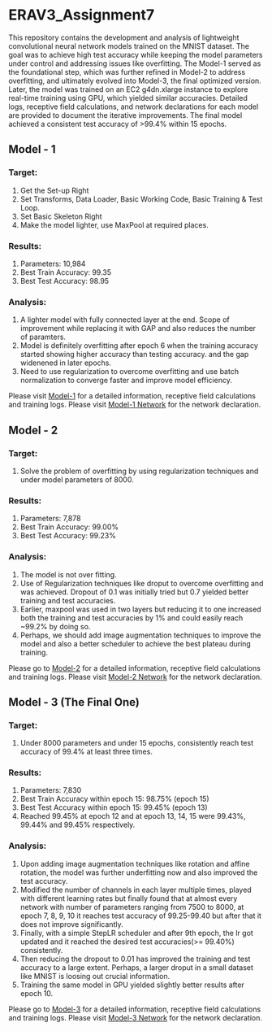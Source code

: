 # ERAV3_Assignment7

This repository contains the development and analysis of lightweight convolutional neural network models trained on the MNIST dataset. The goal was to achieve high test accuracy while keeping the model parameters under control and addressing issues like overfitting. The Model-1 served as the foundational step, which was further refined in Model-2 to address overfitting, and ultimately evolved into Model-3, the final optimized version. Later, the model was trained on an EC2 g4dn.xlarge instance to explore real-time training using GPU, which yielded similar accuracies. Detailed logs, receptive field calculations, and network declarations for each model are provided to document the iterative improvements. The final model achieved a consistent test accuracy of >99.4% within 15 epochs.

## Model - 1

### Target:
  1. Get the Set-up Right
  2. Set Transforms, Data Loader, Basic Working Code, Basic Training & Test Loop.
  3. Set Basic Skeleton Right
  4. Make the model lighter, use MaxPool at required places.

### Results:
  1. Parameters: 10,984
  2. Best Train Accuracy: 99.35
  3. Best Test Accuracy: 98.95

### Analysis:
  1. A lighter model with fully connected layer at the end. Scope of improvement while replacing it with GAP and also reduces the number of paramters.
  2. Model is definitely overfitting after epoch 6 when the training accuracy started showing higher accuracy than testing accuracy. and the gap widenened in later epochs.
  3. Need to use regularization to overcome overfitting and use batch normalization to converge faster and improve model efficiency.

Please visit [Model-1](https://github.com/asravankumar/ERAV3_Assignment7/tree/main/model1) for a detailed information, receptive field calculations and training logs.
Please visit [Model-1 Network](https://github.com/asravankumar/ERAV3_Assignment7/tree/main/model1/network.py) for the network declaration.

## Model - 2
### Target:
  1. Solve the problem of overfitting by using regularization techniques and under model parameters of 8000.

### Results:
  1. Parameters: 7,878
  2. Best Train Accuracy: 99.00%
  3. Best Test Accuracy: 99.23%

### Analysis:
  1. The model is not over fitting.
  2. Use of Regularization techniques like droput to overcome overfitting and was achieved. Dropout of 0.1 was initially tried but 0.7 yielded better training and test accuracies.
  3. Earlier, maxpool was used in two layers but reducing it to one increased both the training and test accuracies by 1% and could easily reach ~99.2% by doing so.
  4. Perhaps, we should add image augmentation techniques to improve the model and also a better scheduler to achieve the best plateau during training.

Please go to [Model-2](https://github.com/asravankumar/ERAV3_Assignment7/tree/main/model2) for a detailed information, receptive field calculations and training logs.
Please visit [Model-2 Network](https://github.com/asravankumar/ERAV3_Assignment7/tree/main/model2/network.py) for the network declaration.

## Model - 3 (The Final One)
### Target:
  1. Under 8000 parameters and under 15 epochs, consistently reach test accuracy of 99.4% at least three times.

### Results:
  1. Parameters: 7,830
  2. Best Train Accuracy within epoch 15: 98.75% (epoch 15)
  3. Best Test Accuracy within epoch 15: 99.45% (epoch 13)
  4. Reached 99.45% at epoch 12 and at epoch 13, 14, 15 were 99.43%, 99.44% and 99.45% respectively.

### Analysis:
  1. Upon adding image augmentation techniques like rotation and affine rotation, the model was further underfitting now and also improved the test accuracy.
  2. Modified the number of channels in each layer multiple times, played with different learning rates but finally found that at almost every network with number of parameters ranging from 7500 to 8000, at epoch 7, 8, 9, 10 it reaches test accuracy of 99.25-99.40 but after that it does not improve significantly.
  3. Finally, with a simple StepLR scheduler and after 9th epoch, the lr got updated and it reached the desired test accuracies(>= 99.40%) consistently.
  4. Then reducing the dropout to 0.01 has improved the training and test accuracy to a large extent. Perhaps, a larger droput in a small dataset like MNIST is loosing out crucial information.
  5. Training the same model in GPU yielded slightly better results after epoch 10.

Please go to [Model-3](https://github.com/asravankumar/ERAV3_Assignment7/tree/main/model3) for a detailed information, receptive field calculations and training logs.
Please visit [Model-3 Network](https://github.com/asravankumar/ERAV3_Assignment7/tree/main/model3/network.py) for the network declaration.